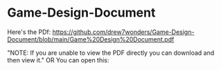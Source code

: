 # Game-Design-Document
Here's the PDf: https://github.com/drew7wonders/Game-Design-Document/blob/main/Game%20Design%20Document.pdf

"NOTE: If you are unable to view the PDF directly you can download and then view it."
OR
You can open this: 
